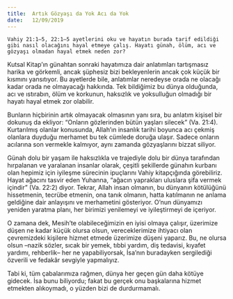 ```yaml
---
title:  Artık Gözyaşı da Yok Acı da Yok
date:   12/09/2019
---
```


`Vahiy 21:1–5, 22:1–5 ayetlerini oku ve hayatın burada tarif edildiği gibi nasıl olacağını hayal etmeye çalış. Hayatı günah, ölüm, acı ve gözyaşı olmadan hayal etmek neden zor?`

Kutsal Kitap’ın günahtan sonraki hayatımıza dair anlatımları tartışmasız harika ve görkemli, ancak şüphesiz bizi bekleyenlerin ancak çok küçük bir kısmını yansıtıyor. Bu ayetlerde bile, anlatımlar neredeyse orada ne olacağı kadar orada ne olmayacağı hakkında. Tek bildiğimiz bu dünya olduğunda, acı ve ıstırabın, ölüm ve korkunun, haksızlık ve yoksulluğun olmadığı bir hayatı hayal etmek zor olabilir.

Bunların hiçbirinin artık olmayacak olmasının yanı sıra, bu anlatım kişisel bir dokunuş da ekliyor: “Onların gözlerinden bütün yaşları silecek” (Va. 21:4). Kurtarılmış olanlar konusunda, Allah’ın insanlık tarihi boyunca acı çekmiş olanlara duyduğu merhamet bu tek cümlede doruğa ulaşır. Sadece onların acılarına son vermekle kalmıyor, aynı zamanda gözyaşlarını bizzat siliyor.

Günah dolu bir yaşam ile haksızlıkla ve trajediyle dolu bir dünya tarafından hırpalanan ve yaralanan insanlar olarak, çeşitli şekillerde günahın kurbanı olan hepimiz için iyileşme sürecinin ipuçlarını Vahiy kitapçığında görebiliriz. Hayat ağacını tasvir eden Yuhanna, “ağacın yaprakları uluslara şifa vermek içindir” (Va. 22:2) diyor. Tekrar, Allah insan olmanın, bu dünyanın kötülüğünü hissetmenin, tecrübe etmenin, ona tanık olmanın, hatta katılmanın ne anlama geldiğine dair anlayışını ve merhametini gösteriyor. O’nun dünyamızı yeniden yaratma planı, her birimizi yenilemeyi ve iyileştirmeyi de içeriyor.

O zamana dek, Mesih’te olabileceğimizin en iyisi olmaya çalışır, üzerimize düşen ne kadar küçük olursa olsun, vereceklerimize ihtiyacı olan çevremizdeki kişilere hizmet etmede üzerimize düşeni yaparız. Bu, ne olursa olsun –nazik sözler, sıcak bir yemek, tıbbi yardım, diş tedavisi, kıyafet yardımı, rehberlik– her ne yapabiliyorsak, İsa’nın buradayken sergilediği özverili ve fedakâr sevgiyle yapmalıyız.

Tabi ki, tüm çabalarımıza rağmen, dünya her geçen gün daha kötüye gidecek. İsa bunu biliyordu; fakat bu gerçek onu başkalarına hizmet etmekten alıkoymadı, o yüzden bizi de durdurmamalı.